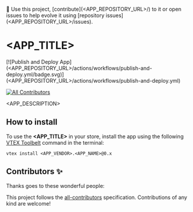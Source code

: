 📢 Use this project, [contribute](<APP_REPOSITORY_URL>/) to it or open issues to help evolve it using [repository issues](<APP_REPOSITORY_URL>/issues).

# <APP_TITLE>

[![Publish and Deploy App](<APP_REPOSITORY_URL>/actions/workflows/publish-and-deploy.yml/badge.svg)](<APP_REPOSITORY_URL>/actions/workflows/publish-and-deploy.yml)

<!-- DOCS-IGNORE:start -->
<!-- ALL-CONTRIBUTORS-BADGE:START - Do not remove or modify this section -->

[![All Contributors](https://img.shields.io/badge/all_contributors-0-orange.svg?style=flat-square)](#contributors-)

<!-- ALL-CONTRIBUTORS-BADGE:END -->
<!-- DOCS-IGNORE:end -->

<APP_DESCRIPTION>

## How to install

To use the **<APP_TITLE>** in your store, install the app using the following [VTEX Toolbelt](https://github.com/vtex/toolbelt) command in the terminal:

```shell
vtex install <APP_VENDOR>.<APP_NAME>@0.x
```

<!-- DOCS-IGNORE:start -->

## Contributors ✨

Thanks goes to these wonderful people:

<!-- ALL-CONTRIBUTORS-LIST:START - Do not remove or modify this section -->

<!-- prettier-ignore-start -->
<!-- markdownlint-disable -->
<!-- markdownlint-restore -->
<!-- prettier-ignore-end -->

<!-- ALL-CONTRIBUTORS-LIST:END -->

This project follows the [all-contributors](https://github.com/all-contributors/all-contributors) specification. Contributions of any kind are welcome!
